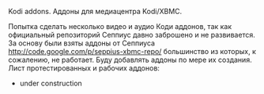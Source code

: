 Kodi addons.
Аддоны для медиацентра Kodi/XBMC.

Попытка сделать несколько видео и аудио Коди аддонов, так как официальный репозиторий Сеппиус давно заброшено и не развивается.
За основу были взяты аддоны от Сеппиуса http://code.google.com/p/seppius-xbmc-repo/ большинство из которых, к сожалению, не работает.
Буду добавлять аддоны по мере их создания. 
Лист протестированных и рабочих аддонов:
- under construction

